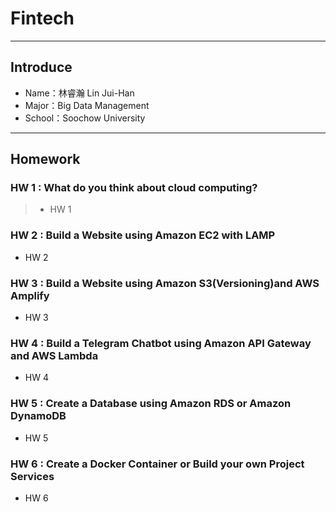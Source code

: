 # Fintech
---
## Introduce
* Name：林睿瀚 Lin Jui-Han
* Major：Big Data Management
* School：Soochow University
---
## Homework
### HW 1 : What do you think about cloud computing?
>* HW 1
### HW 2 : Build a Website using Amazon EC2 with LAMP
* HW 2
### HW 3 : Build a Website using Amazon S3(Versioning)and AWS Amplify
* HW 3
### HW 4 : Build a Telegram Chatbot using Amazon API Gateway and AWS Lambda
* HW 4
### HW 5 : Create a Database using Amazon RDS or Amazon DynamoDB
* HW 5
### HW 6 : Create a Docker Container or Build your own Project Services
* HW 6
